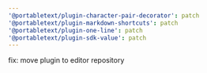 ```yaml
---
'@portabletext/plugin-character-pair-decorator': patch
'@portabletext/plugin-markdown-shortcuts': patch
'@portabletext/plugin-one-line': patch
'@portabletext/plugin-sdk-value': patch
---
```


fix: move plugin to editor repository
